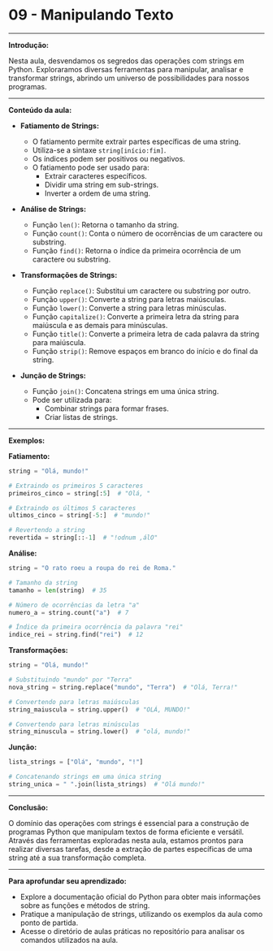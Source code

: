 # **09 - Manipulando Texto**

---

**Introdução:**

Nesta aula, desvendamos os segredos das operações com strings em Python. Exploraramos diversas ferramentas para manipular, analisar e transformar strings, abrindo um universo de possibilidades para nossos programas.

---

**Conteúdo da aula:**

* **Fatiamento de Strings:**
    * O fatiamento permite extrair partes específicas de uma string.
    * Utiliza-se a sintaxe `string[início:fim]`.
    * Os índices podem ser positivos ou negativos.
    * O fatiamento pode ser usado para:
        * Extrair caracteres específicos.
        * Dividir uma string em sub-strings.
        * Inverter a ordem de uma string.

* **Análise de Strings:**
    * Função `len()`: Retorna o tamanho da string.
    * Função `count()`: Conta o número de ocorrências de um caractere ou substring.
    * Função `find()`: Retorna o índice da primeira ocorrência de um caractere ou substring.

* **Transformações de Strings:**
    * Função `replace()`: Substitui um caractere ou substring por outro.
    * Função `upper()`: Converte a string para letras maiúsculas.
    * Função `lower()`: Converte a string para letras minúsculas.
    * Função `capitalize()`: Converte a primeira letra da string para maiúscula e as demais para minúsculas.
    * Função `title()`: Converte a primeira letra de cada palavra da string para maiúscula.
    * Função `strip()`: Remove espaços em branco do início e do final da string.

* **Junção de Strings:**
    * Função `join()`: Concatena strings em uma única string.
    * Pode ser utilizada para:
        * Combinar strings para formar frases.
        * Criar listas de strings.

---

**Exemplos:**

**Fatiamento:**

```python
string = "Olá, mundo!"

# Extraindo os primeiros 5 caracteres
primeiros_cinco = string[:5]  # "Olá, "

# Extraindo os últimos 5 caracteres
ultimos_cinco = string[-5:]  # "mundo!"

# Revertendo a string
revertida = string[::-1]  # "!odnum ,álO"
```

**Análise:**

```python
string = "O rato roeu a roupa do rei de Roma."

# Tamanho da string
tamanho = len(string)  # 35

# Número de ocorrências da letra "a"
numero_a = string.count("a")  # 7

# Índice da primeira ocorrência da palavra "rei"
indice_rei = string.find("rei")  # 12
```

**Transformações:**

```python
string = "Olá, mundo!"

# Substituindo "mundo" por "Terra"
nova_string = string.replace("mundo", "Terra")  # "Olá, Terra!"

# Convertendo para letras maiúsculas
string_maiuscula = string.upper()  # "OLÁ, MUNDO!"

# Convertendo para letras minúsculas
string_minuscula = string.lower()  # "olá, mundo!"
```

**Junção:**

```python
lista_strings = ["Olá", "mundo", "!"]

# Concatenando strings em uma única string
string_unica = " ".join(lista_strings)  # "Olá mundo!"
```

---

**Conclusão:**

O domínio das operações com strings é essencial para a construção de programas Python que manipulam textos de forma eficiente e versátil. Através das ferramentas exploradas nesta aula, estamos prontos para realizar diversas tarefas, desde a extração de partes específicas de uma string até a sua transformação completa.

---

**Para aprofundar seu aprendizado:**

* Explore a documentação oficial do Python para obter mais informações sobre as funções e métodos de string.
* Pratique a manipulação de strings, utilizando os exemplos da aula como ponto de partida.
* Acesse o diretório de aulas práticas no repositório para analisar os comandos utilizados na aula.
